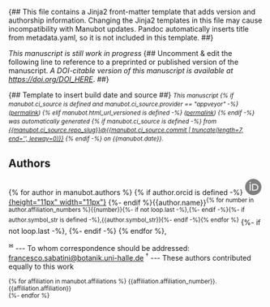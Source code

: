 {##
  This file contains a Jinja2 front-matter template that adds version and authorship information.
  Changing the Jinja2 templates in this file may cause incompatibility with Manubot updates.
  Pandoc automatically inserts title from metadata.yaml, so it is not included in this template.
##}

_This manuscript is still work in progress_
{## Uncomment & edit the following line to reference to a preprinted or published version of the manuscript.
_A DOI-citable version of this manuscript is available at <https://doi.org/DOI_HERE>_.
##}

{## Template to insert build date and source ##}
<small><em>
This manuscript
{% if manubot.ci_source is defined and manubot.ci_source.provider == "appveyor" -%}
([permalink]({{manubot.ci_source.artifact_url}}))
{% elif manubot.html_url_versioned is defined -%}
([permalink]({{manubot.html_url_versioned}}))
{% endif -%}
was automatically generated
{% if manubot.ci_source is defined -%}
from [{{manubot.ci_source.repo_slug}}@{{manubot.ci_source.commit | truncate(length=7, end='', leeway=0)}}](https://github.com/{{manubot.ci_source.repo_slug}}/tree/{{manubot.ci_source.commit}})
{% endif -%}
on {{manubot.date}}.
</em></small>

## Authors

{% for author in manubot.authors %}
  {% if author.orcid is defined -%}
  [![ORCID icon](images/orcid.svg){height="11px" width="11px"}](https://orcid.org/{{author.orcid}})
  {%- endif %}{{author.name}}<sup>{% for number in author.affiliation_numbers %}{{number}}{%- if not loop.last -%},{%- endif -%}{%- if author.symbol_str is defined -%},{{author.symbol_str}}{%- endif -%}{% endfor %}</sup>
  {%- if not loop.last -%}, {%- endif -%}
{% endfor %},

<sup>✉</sup> --- To whom correspondence should be addressed: francesco.sabatini@botanik.uni-halle.de
<sup>†</sup> --- These authors contributed equally to this work

<small>

{% for affiliation in manubot.affiliations %}
{{affiliation.affiliation_number}}. {{affiliation.affiliation}}<br>
{%- endfor %}

</small>

